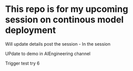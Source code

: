 # This repo is for my upcoming session on continous model deployment
Will update details post the session - In the session

UPdate to demo in AIEngineering channel

Trigger test
try 6

